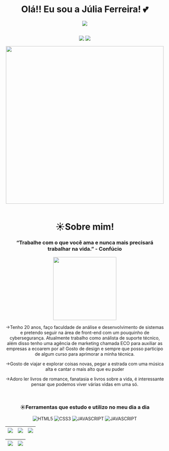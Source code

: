 <div align="center">
    <h1>Olá!! Eu sou a Júlia Ferreira! 💕</h1>
</div>

<div align="center">
    <img src="https://komarev.com/ghpvc/?username=JuliaFN13&color=ff69b4"></br>
</div>
<br>
<p align="center">
  <a href="https://www.instagram.com/mkt.eco/" alt="Instagram">
  <img src="https://img.shields.io/badge/-Instagram-DF0174?style=for-the-badge&logo=instagram&logoColor=white&link=https://www.instagram.com/keidsondesigner/"/></a>
  <a href="https://www.linkedin.com/in/júlia-ferreira-06117825a/" alt="Linkedin">
  <img src="https://img.shields.io/badge/-Linkedin-0e76a8?style=for-the-badge&logo=Linkedin&logoColor=white&link=https://www.linkedin.com/in/keidsonroby/" /></a>
</p>  

<div align="center">
    <img src="https://github.com/JuliaFN13/JuliaFN13/assets/151865390/d803391e-1cab-4cf7-8f02-4b6fc748da59" width="500px"/>
</div>

<br>


<div align="center">
    <h1>☀️Sobre mim!</h1>  
    <h3>“Trabalhe com o que você ama e nunca mais precisará trabalhar na vida.” - Confúcio</h3>
    <img src="https://github.com/JuliaFN13/JuliaFN13/assets/151865390/ed4fa641-e4ea-4515-928a-62f3446aa1e9" width="200px"/>
    <p>->Tenho 20 anos, faço faculdade de análise e desenvolvimento de sistemas e pretendo seguir na área de front-end com um pouquinho de cybersegurança. Atualmente trabalho como análista de suporte técnico, além disso tenho uma agência de marketing chamada ECO para auxiliar as empresas a ecoarem por aí! Gosto de design e sempre que posso participo de algum curso para aprimorar a minha técnica.</p>
    <p>->Gosto de viajar e explorar coisas novas, pegar a estrada com uma música alta e cantar o mais alto que eu puder</p>
    <p>->Adoro ler livros de romance, fanatasia e livros sobre a vida, é interessante pensar que podemos viver várias vidas em uma só.</p>
</div>

<div align="center" style = "display : inluine_block"></br>
    <h3>☀️Ferramentas que estudo e utilizo no meu dia a dia</h3>
    <img align= "center" alt="HTML5" src="https://img.shields.io/badge/HTML5-E34F26?style=for-the-badge&logo=html5&logoColor=white"/>
    <img align= "center" alt="CSS3" src="https://img.shields.io/badge/CSS3-1572B6?style=for-the-badge&logo=css3&logoColor=white"/>
    <img align= "center" alt="JAVASCRIPT" src="https://img.shields.io/badge/JavaScript-F7DF1E?style=for-the-badge&logo=javascript&logoColor=black"/>
    <img align= "center" alt="JAVASCRIPT" src="https://img.shields.io/badge/Adobe%20Photoshop-31A8FF?style=for-the-badge&logo=Adobe%20Photoshop&logoColor=black"/>
</div>

| ![](http://github-profile-summary-cards.vercel.app/api/cards/stats?username=JuliaFN13&theme=dracula) | ![](http://github-profile-summary-cards.vercel.app/api/cards/repos-per-language?username=JuliaFN13&hide=Html&theme=dracula) | ![](http://github-profile-summary-cards.vercel.app/api/cards/most-commit-language?username=JuliaFN13&theme=dracula) | 
| :-: | :-: | :-: |

| ![](http://github-profile-summary-cards.vercel.app/api/cards/profile-details?username=JuliaFN13&theme=dracula) | ![](https://github-readme-streak-stats.herokuapp.com/?user=JuliaFN13&theme=dracula&hide_border=true&date_format=M%20j%5B%2C%20Y%5D&background=1A1B27&stroke=35AFA3&ring=BF91F3&fire=BF91F3&currStreakNum=BF91F3&sideNums=BF91F3&currStreakLabel=BF91F3&sideLabels=BF91F3&dates=35AFA3) | 
| :-: | :-: |
